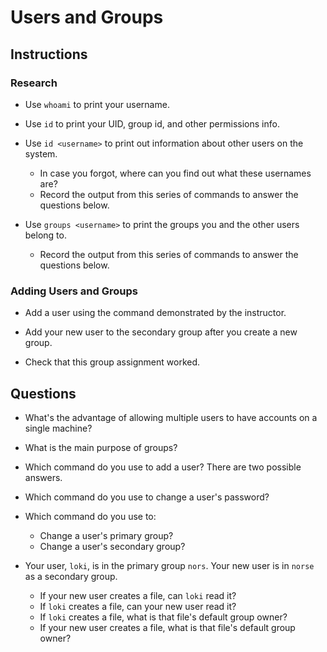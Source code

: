 # Users and Groups

## Instructions

### Research

- Use `whoami` to print your username.

- Use `id` to print your UID, group id, and other permissions info.

- Use `id <username>` to print out information about other users on the system.
  - In case you forgot, where can you find out what these usernames are?
  - Record the output from this series of commands to answer the questions below.

- Use `groups <username>` to print the groups you and the other users belong to.
  - Record the output from this series of commands to answer the questions below.

### Adding Users and Groups
- Add a user using the command demonstrated by the instructor.

- Add your new user to the secondary group after you create a new group.

- Check that this group assignment worked.

## Questions
- What's the advantage of allowing multiple users to have accounts on a single machine?

- What is the main purpose of groups?

- Which command do you use to add a user? There are two possible answers.

- Which command do you use to change a user's password?

- Which command do you use to:
  - Change a user's primary group?
  - Change a user's secondary group?

- Your user, `loki`, is in the primary group `nors`. Your new user is in `norse` as a secondary group.
  - If your new user creates a file, can `loki` read it?
  - If `loki` creates a file, can your new user read it?
  - If `loki` creates a file, what is that file's default group owner?
  - If your new user creates a file, what is that file's default group owner?

